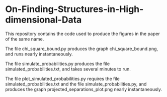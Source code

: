 # On-Finding-Structures-in-High-dimensional-Data
This repository contains the code used to produce the figures in the paper of the same name.

The file chi_square_bound.py produces the graph chi_square_bound.png, and runs nearly instantaneously.

The file simulate_probabilities.py produces the file simulated_probabilities.txt, and takes several minutes to run.

The file plot_simulated_probabilities.py requires the file simulated_probabilities.txt and the file simulate_probabilities.py, and produces the graph projected_separations_plot.png nearly instantaneously.
